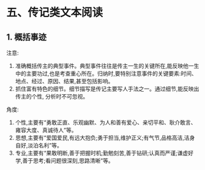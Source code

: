 

# 五、传记类文本阅读
## 1. 概括事迹
注意:
1. 准确概括传主的典型事件。典型事件往往是传主一生的关键所在,能反映他一生中的主要功过,也是考查重心所在。归纳时,要特别注意事件的关键要素:时间、地点、经过、原因、结果,甚至包括影响。
2. 抓住富有特色的细节。细节描写是传记主要写人手法之一。通过细节,能反映出传主的个性,
分析时不可忽视。

角度:
1. 个性,主要有“勇敢正直、乐观幽默、为人和善有爱心、亲切平和、耿介敢言、雍容大度、真诚待人”等。
2. 思想,主要有“爱国爱民,有远大抱负;勇于担当,维护正义;有气节,品格高洁,洁身自好,淡泊名利”等。
3. 专业,主要有“果敢明断,善于把握时机;勤勉刻苦,善于钻研;认真而严谨;谦虚好学,善于思考;看问题很深刻,思路清晰”等。